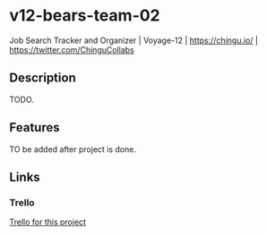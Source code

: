 # v12-bears-team-02

Job Search Tracker and Organizer | Voyage-12 | https://chingu.io/ | https://twitter.com/ChinguCollabs

## Description

TODO.

## Features

TO be added after project is done.

## Links

### Trello

[Trello for this project](https://trello.com/b/hr7cYQhb/chingu-voyage12-bears-team-02)
